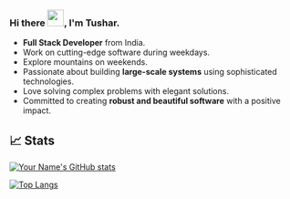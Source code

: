 ### Hi there <img src="https://github.com/TheDudeThatCode/TheDudeThatCode/blob/master/Assets/Hi.gif" width="29px">, I'm Tushar.

- **Full Stack Developer** from India.  
- Work on cutting-edge software during weekdays.  
- Explore mountains on weekends.  
- Passionate about building **large-scale systems** using sophisticated technologies.  
- Love solving complex problems with elegant solutions.  
- Committed to creating **robust and beautiful software** with a positive impact.  

## 📈 Stats
[![Your Name's GitHub stats](https://github-readme-stats.vercel.app/api?username=Tusharwasake&show_icons=true)](https://github.com/Tusharwasake)

[![Top Langs](https://github-readme-stats.vercel.app/api/top-langs/?username=Tusharwasake&layout=compact)](https://github.com/Tusharwasake)

<!--
**Tusharwasake/Tusharwasake** is a ✨ _special_ ✨ repository because its `README.md` (this file) appears on your GitHub profile.

Here are some ideas to get you started:

- 🔭 I’m currently working on ...
- 🌱 I’m currently learning ...
- 👯 I’m looking to collaborate on ...
- 🤔 I’m looking for help with ...
- 💬 Ask me about ...
- 📫 How to reach me: ...
- 😄 Pronouns: ...
- ⚡ Fun fact: ...
-->
